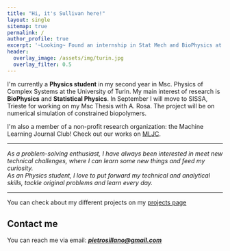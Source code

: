 ```yaml
---
title: "Hi, it's Sullivan here!"
layout: single
sitemap: true
permalink: /
author_profile: true
excerpt: '~Looking~ Found an internship in Stat Mech and BioPhysics at SISSA.'
header:
  overlay_image: /assets/img/turin.jpg
  overlay_filter: 0.5
---
```



<!--# About me-->
I'm currently a **Physics student**  in my second year in Msc. Physics of Complex Systems at the University of Turin.
My main interest of research is **BioPhysics** and **Statistical Physics**.
In September I will move to SISSA, Trieste for working on my Msc Thesis with A. Rosa. The project will be on numerical simulation of constrained biopolymers.

I'm also a member of a non-profit research organization: the Machine Learning Journal Club! Check out our works on [MLJC](https://www.mljc.it/).
 
---

*As a problem-solving enthusiast, I have always been interested in meet new technical challenges, where I can learn some new things and feed my curiosity.  
As an Physics student, I love to put forward my technical and analytical skills, tackle original problems and learn every day.*

---

You can check about my different projects on my [projects page](https://pietro-sillano.github.io/projects/)



## Contact me

<!--For any inquiries,--> 
You can reach me via email: **_[pietrosillano@gmail.com](mailto:pietrosillano@gmail.com)_**